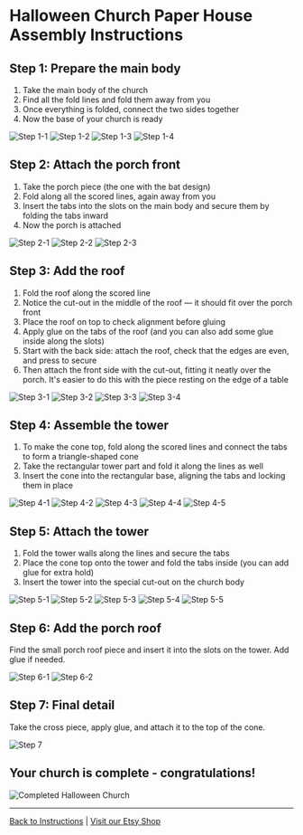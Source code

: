 # Halloween Church Paper House Assembly Instructions

## Step 1: Prepare the main body

1. Take the main body of the church
2. Find all the fold lines and fold them away from you
3. Once everything is folded, connect the two sides together
4. Now the base of your church is ready

![Step 1-1](images/halloween-church-paper-house/17577221441837.jpg)
![Step 1-2](images/halloween-church-paper-house/17577221623961.jpg)
![Step 1-3](images/halloween-church-paper-house/17577222004802.jpg)
![Step 1-4](images/halloween-church-paper-house/17577222099491.jpg)

## Step 2: Attach the porch front

1. Take the porch piece (the one with the bat design)
2. Fold along all the scored lines, again away from you
3. Insert the tabs into the slots on the main body and secure them by folding the tabs inward
4. Now the porch is attached

![Step 2-1](images/halloween-church-paper-house/17577222397289.jpg)
![Step 2-2](images/halloween-church-paper-house/17577222534690.jpg)
![Step 2-3](images/halloween-church-paper-house/17577222636991.jpg)

## Step 3: Add the roof

1. Fold the roof along the scored line
2. Notice the cut-out in the middle of the roof — it should fit over the porch front
3. Place the roof on top to check alignment before gluing
4. Apply glue on the tabs of the roof (and you can also add some glue inside along the slots)
5. Start with the back side: attach the roof, check that the edges are even, and press to secure
6. Then attach the front side with the cut-out, fitting it neatly over the porch. It's easier to do this with the piece resting on the edge of a table

![Step 3-1](images/halloween-church-paper-house/17577222841794.jpg)
![Step 3-2](images/halloween-church-paper-house/17577223032980.jpg)
![Step 3-3](images/halloween-church-paper-house/17577223206150.jpg)
![Step 3-4](images/halloween-church-paper-house/17577223369020.jpg)

## Step 4: Assemble the tower

1. To make the cone top, fold along the scored lines and connect the tabs to form a triangle-shaped cone
2. Take the rectangular tower part and fold it along the lines as well
3. Insert the cone into the rectangular base, aligning the tabs and locking them in place

![Step 4-1](images/halloween-church-paper-house/17577223661591.jpg)
![Step 4-2](images/halloween-church-paper-house/17577223803961.jpg)
![Step 4-3](images/halloween-church-paper-house/17577224019649.jpg)
![Step 4-4](images/halloween-church-paper-house/17577224186957.jpg)
![Step 4-5](images/halloween-church-paper-house/17577224455703.jpg)

## Step 5: Attach the tower

1. Fold the tower walls along the lines and secure the tabs
2. Place the cone top onto the tower and fold the tabs inside (you can add glue for extra hold)
3. Insert the tower into the special cut-out on the church body

![Step 5-1](images/halloween-church-paper-house/17577224625267.jpg)
![Step 5-2](images/halloween-church-paper-house/17577224726027.jpg)
![Step 5-3](images/halloween-church-paper-house/17577225972005.jpg)
![Step 5-4](images/halloween-church-paper-house/17577226166668.jpg)
![Step 5-5](images/halloween-church-paper-house/17577226371672.jpg)

## Step 6: Add the porch roof

Find the small porch roof piece and insert it into the slots on the tower. Add glue if needed.

![Step 6-1](images/halloween-church-paper-house/17577226596817.jpg)
![Step 6-2](images/halloween-church-paper-house/17577226796322.jpg)

## Step 7: Final detail

Take the cross piece, apply glue, and attach it to the top of the cone.

![Step 7](images/halloween-church-paper-house/17577226969201.jpg)

## Your church is complete - congratulations!

![Completed Halloween Church](images/halloween-church-paper-house/17577227088612.jpg)

---

[Back to Instructions](index.md) | [Visit our Etsy Shop](https://www.etsy.com/shop/PaperCraftHouses)